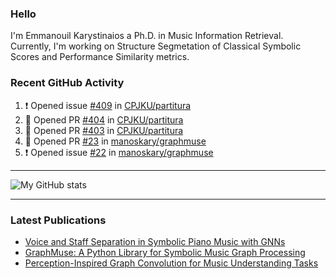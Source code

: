### Hello

I'm Emmanouil Karystinaios a Ph.D. in Music Information Retrieval.
Currently, I'm working on Structure Segmetation of Classical Symbolic Scores and Performance Similarity metrics.


### Recent GitHub Activity
  
<!--START_SECTION:activity-->
1. ❗ Opened issue [#409](https://github.com/CPJKU/partitura/issues/409) in [CPJKU/partitura](https://github.com/CPJKU/partitura)
2. 💪 Opened PR [#404](https://github.com/CPJKU/partitura/pull/404) in [CPJKU/partitura](https://github.com/CPJKU/partitura)
3. 💪 Opened PR [#403](https://github.com/CPJKU/partitura/pull/403) in [CPJKU/partitura](https://github.com/CPJKU/partitura)
4. 💪 Opened PR [#23](https://github.com/manoskary/graphmuse/pull/23) in [manoskary/graphmuse](https://github.com/manoskary/graphmuse)
5. ❗ Opened issue [#22](https://github.com/manoskary/graphmuse/issues/22) in [manoskary/graphmuse](https://github.com/manoskary/graphmuse)
<!--END_SECTION:activity-->

---

![My GitHub stats](https://github-readme-stats.vercel.app/api?username=manoskary&show_icons=true&theme=radical)


<!--
**manoskary/manoskary** is a ✨ _special_ ✨ repository because its `README.md` (this file) appears on your GitHub profile.

Here are some ideas to get you started:

- 🔭 I’m currently working on ...
- 🌱 I’m currently learning ...
- 👯 I’m looking to collaborate on ...
- 🤔 I’m looking for help with ...
- 💬 Ask me about ...
- 📫 How to reach me: ...
- 😄 Pronouns: ...
- ⚡ Fun fact: ...
-->

---

### Latest Publications

<!-- BLOG-POST-LIST:START -->
- [Voice and Staff Separation in Symbolic Piano Music with GNNs](https://towardsdatascience.com/voice-and-staff-separation-in-symbolic-piano-music-with-gnns-0cab100629cf?source=rss-9d63e988ed0c------2)
- [GraphMuse: A Python Library for Symbolic Music Graph Processing](https://towardsdatascience.com/graphmuse-a-python-library-for-symbolic-music-graph-processing-40dbd9baf319?source=rss-9d63e988ed0c------2)
- [Perception-Inspired Graph Convolution for Music Understanding Tasks](https://towardsdatascience.com/perception-inspired-graph-convolution-for-music-understanding-tasks-4d2ba1be48e7?source=rss-9d63e988ed0c------2)
<!-- BLOG-POST-LIST:END -->

